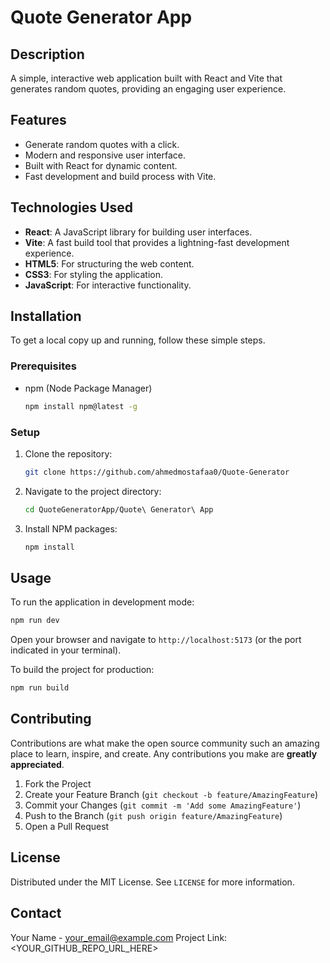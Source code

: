 # Quote Generator App

## Description
A simple, interactive web application built with React and Vite that generates random quotes, providing an engaging user experience.

## Features
- Generate random quotes with a click.
- Modern and responsive user interface.
- Built with React for dynamic content.
- Fast development and build process with Vite.

## Technologies Used
- **React**: A JavaScript library for building user interfaces.
- **Vite**: A fast build tool that provides a lightning-fast development experience.
- **HTML5**: For structuring the web content.
- **CSS3**: For styling the application.
- **JavaScript**: For interactive functionality.

## Installation
To get a local copy up and running, follow these simple steps.

### Prerequisites
- npm (Node Package Manager)
  ```bash
  npm install npm@latest -g
  ```

### Setup
1. Clone the repository:
   ```bash
   git clone https://github.com/ahmedmostafaa0/Quote-Generator
   ```
2. Navigate to the project directory:
   ```bash
   cd QuoteGeneratorApp/Quote\ Generator\ App
   ```
3. Install NPM packages:
   ```bash
   npm install
   ```

## Usage
To run the application in development mode:
```bash
npm run dev
```
Open your browser and navigate to `http://localhost:5173` (or the port indicated in your terminal).

To build the project for production:
```bash
npm run build
```

## Contributing
Contributions are what make the open source community such an amazing place to learn, inspire, and create. Any contributions you make are **greatly appreciated**.

1. Fork the Project
2. Create your Feature Branch (`git checkout -b feature/AmazingFeature`)
3. Commit your Changes (`git commit -m 'Add some AmazingFeature'`)
4. Push to the Branch (`git push origin feature/AmazingFeature`)
5. Open a Pull Request

## License
Distributed under the MIT License. See `LICENSE` for more information.

## Contact
Your Name - your_email@example.com
Project Link: <YOUR_GITHUB_REPO_URL_HERE>
